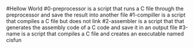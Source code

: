 #Hellow World
#0-preprocessor is a script that runs a C file through the preprocessor and save the result into another file
#1-compiller is a script that compiles a C file but does not link
#2-assembler is a script that that generates the assembly code of a C code and save it in an output file
#3-name is a script that compiles a C file and creates an executable named cisfun
